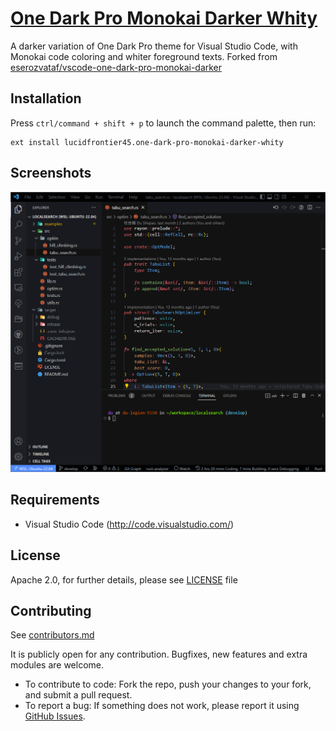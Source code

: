 # [One Dark Pro Monokai Darker Whity](https://github.com/lucidfrontier45/vscode-one-dark-pro-monokai-darker-whity)

A darker variation of One Dark Pro theme for Visual Studio Code, with Monokai code coloring and whiter foreground texts.
Forked from [eserozvataf/vscode-one-dark-pro-monokai-darker](https://github.com/eserozvataf/vscode-one-dark-pro-monokai-darker)


## Installation

Press `ctrl/command + shift + p` to launch the command palette, then run:
```
ext install lucidfrontier45.one-dark-pro-monokai-darker-whity
```

## Screenshots

![Screenshot 01](images/screenshots/ss01.png "Screenshot #01")

## Requirements

* Visual Studio Code (http://code.visualstudio.com/)


## License

Apache 2.0, for further details, please see [LICENSE](LICENSE) file


## Contributing

See [contributors.md](contributors.md)

It is publicly open for any contribution. Bugfixes, new features and extra modules are welcome.

* To contribute to code: Fork the repo, push your changes to your fork, and submit a pull request.
* To report a bug: If something does not work, please report it using [GitHub Issues](https://github.com/lucidfrontier45/vscode-one-dark-pro-monokai-darker-whity/issues).

